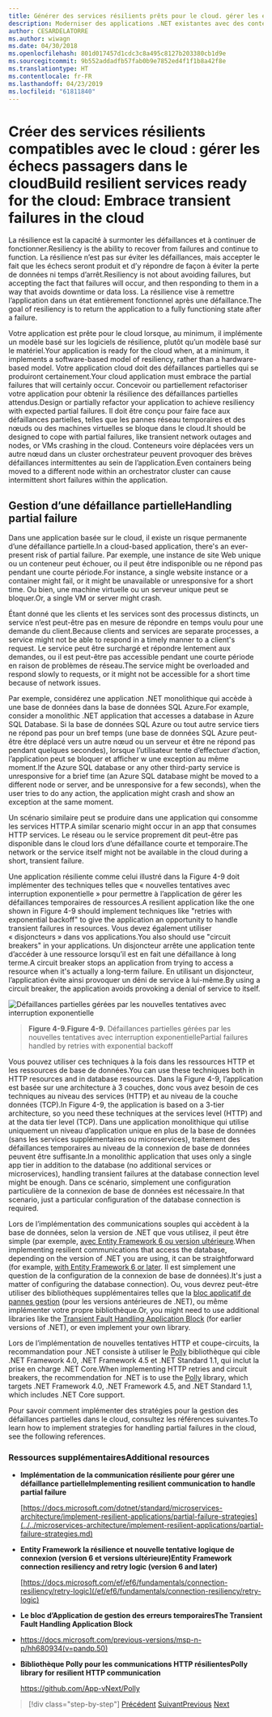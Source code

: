 ```yaml
---
title: Générer des services résilients prêts pour le cloud. gérer les échecs passagers dans le cloud
description: Moderniser des applications .NET existantes avec des conteneurs de Cloud Azure et Windows | Générer des services résilients prêts pour le cloud. gérer les échecs passagers dans le cloud
author: CESARDELATORRE
ms.author: wiwagn
ms.date: 04/30/2018
ms.openlocfilehash: 801d017457d1cdc3c8a495c8127b203380cb1d9e
ms.sourcegitcommit: 9b552addadfb57fab0b9e7852ed4f1f1b8a42f8e
ms.translationtype: HT
ms.contentlocale: fr-FR
ms.lasthandoff: 04/23/2019
ms.locfileid: "61811840"
---
```

# <a name="build-resilient-services-ready-for-the-cloud-embrace-transient-failures-in-the-cloud"></a><span data-ttu-id="a1b5c-105">Créer des services résilients compatibles avec le cloud : gérer les échecs passagers dans le cloud</span><span class="sxs-lookup"><span data-stu-id="a1b5c-105">Build resilient services ready for the cloud: Embrace transient failures in the cloud</span></span>

<span data-ttu-id="a1b5c-106">La résilience est la capacité à surmonter les défaillances et à continuer de fonctionner.</span><span class="sxs-lookup"><span data-stu-id="a1b5c-106">Resiliency is the ability to recover from failures and continue to function.</span></span> <span data-ttu-id="a1b5c-107">La résilience n’est pas sur éviter les défaillances, mais accepter le fait que les échecs seront produit et d’y répondre de façon à éviter la perte de données ni temps d’arrêt.</span><span class="sxs-lookup"><span data-stu-id="a1b5c-107">Resiliency is not about avoiding failures, but accepting the fact that failures will occur, and then responding to them in a way that avoids downtime or data loss.</span></span> <span data-ttu-id="a1b5c-108">La résilience vise à remettre l’application dans un état entièrement fonctionnel après une défaillance.</span><span class="sxs-lookup"><span data-stu-id="a1b5c-108">The goal of resiliency is to return the application to a fully functioning state after a failure.</span></span>

<span data-ttu-id="a1b5c-109">Votre application est prête pour le cloud lorsque, au minimum, il implémente un modèle basé sur les logiciels de résilience, plutôt qu’un modèle basé sur le matériel.</span><span class="sxs-lookup"><span data-stu-id="a1b5c-109">Your application is ready for the cloud when, at a minimum, it implements a software-based model of resiliency, rather than a hardware-based model.</span></span> <span data-ttu-id="a1b5c-110">Votre application cloud doit des défaillances partielles qui se produiront certainement.</span><span class="sxs-lookup"><span data-stu-id="a1b5c-110">Your cloud application must embrace the partial failures that will certainly occur.</span></span> <span data-ttu-id="a1b5c-111">Concevoir ou partiellement refactoriser votre application pour obtenir la résilience des défaillances partielles attendus.</span><span class="sxs-lookup"><span data-stu-id="a1b5c-111">Design or partially refactor your application to achieve resiliency with expected partial failures.</span></span> <span data-ttu-id="a1b5c-112">Il doit être conçu pour faire face aux défaillances partielles, telles que les pannes réseau temporaires et des nœuds ou des machines virtuelles se bloque dans le cloud.</span><span class="sxs-lookup"><span data-stu-id="a1b5c-112">It should be designed to cope with partial failures, like transient network outages and nodes, or VMs crashing in the cloud.</span></span> <span data-ttu-id="a1b5c-113">Conteneurs voire déplacées vers un autre nœud dans un cluster orchestrateur peuvent provoquer des brèves défaillances intermittentes au sein de l’application.</span><span class="sxs-lookup"><span data-stu-id="a1b5c-113">Even containers being moved to a different node within an orchestrator cluster can cause intermittent short failures within the application.</span></span>

## <a name="handling-partial-failure"></a><span data-ttu-id="a1b5c-114">Gestion d’une défaillance partielle</span><span class="sxs-lookup"><span data-stu-id="a1b5c-114">Handling partial failure</span></span>

<span data-ttu-id="a1b5c-115">Dans une application basée sur le cloud, il existe un risque permanente d’une défaillance partielle.</span><span class="sxs-lookup"><span data-stu-id="a1b5c-115">In a cloud-based application, there's an ever-present risk of partial failure.</span></span> <span data-ttu-id="a1b5c-116">Par exemple, une instance de site Web unique ou un conteneur peut échouer, ou il peut être indisponible ou ne répond pas pendant une courte période.</span><span class="sxs-lookup"><span data-stu-id="a1b5c-116">For instance, a single website instance or a container might fail, or it might be unavailable or unresponsive for a short time.</span></span> <span data-ttu-id="a1b5c-117">Ou bien, une machine virtuelle ou un serveur unique peut se bloquer.</span><span class="sxs-lookup"><span data-stu-id="a1b5c-117">Or, a single VM or server might crash.</span></span>

<span data-ttu-id="a1b5c-118">Étant donné que les clients et les services sont des processus distincts, un service n’est peut-être pas en mesure de répondre en temps voulu pour une demande du client.</span><span class="sxs-lookup"><span data-stu-id="a1b5c-118">Because clients and services are separate processes, a service might not be able to respond in a timely manner to a client's request.</span></span> <span data-ttu-id="a1b5c-119">Le service peut être surchargé et répondre lentement aux demandes, ou il est peut-être pas accessible pendant une courte période en raison de problèmes de réseau.</span><span class="sxs-lookup"><span data-stu-id="a1b5c-119">The service might be overloaded and respond slowly to requests, or it might not be accessible for a short time because of network issues.</span></span>

<span data-ttu-id="a1b5c-120">Par exemple, considérez une application .NET monolithique qui accède à une base de données dans la base de données SQL Azure.</span><span class="sxs-lookup"><span data-stu-id="a1b5c-120">For example, consider a monolithic .NET application that accesses a database in Azure SQL Database.</span></span> <span data-ttu-id="a1b5c-121">Si la base de données SQL Azure ou tout autre service tiers ne répond pas pour un bref temps (une base de données SQL Azure peut-être être déplacé vers un autre nœud ou un serveur et être ne répond pas pendant quelques secondes), lorsque l’utilisateur tente d’effectuer d’action, l’application peut se bloquer et afficher w une exception au même moment.</span><span class="sxs-lookup"><span data-stu-id="a1b5c-121">If the Azure SQL database or any other third-party service is unresponsive for a brief time (an Azure SQL database might be moved to a different node or server, and be unresponsive for a few seconds), when the user tries to do any action, the application might crash and show an exception at the same moment.</span></span>

<span data-ttu-id="a1b5c-122">Un scénario similaire peut se produire dans une application qui consomme les services HTTP.</span><span class="sxs-lookup"><span data-stu-id="a1b5c-122">A similar scenario might occur in an app that consumes HTTP services.</span></span> <span data-ttu-id="a1b5c-123">Le réseau ou le service proprement dit peut-être pas disponible dans le cloud lors d’une défaillance courte et temporaire.</span><span class="sxs-lookup"><span data-stu-id="a1b5c-123">The network or the service itself might not be available in the cloud during a short, transient failure.</span></span>

<span data-ttu-id="a1b5c-124">Une application résiliente comme celui illustré dans la Figure 4-9 doit implémenter des techniques telles que « nouvelles tentatives avec interruption exponentielle » pour permettre à l’application de gérer les défaillances temporaires de ressources.</span><span class="sxs-lookup"><span data-stu-id="a1b5c-124">A resilient application like the one shown in Figure 4-9 should implement techniques like "retries with exponential backoff" to give the application an opportunity to handle transient failures in resources.</span></span> <span data-ttu-id="a1b5c-125">Vous devez également utiliser « disjoncteurs » dans vos applications.</span><span class="sxs-lookup"><span data-stu-id="a1b5c-125">You also should use "circuit breakers" in your applications.</span></span> <span data-ttu-id="a1b5c-126">Un disjoncteur arrête une application tente d’accéder à une ressource lorsqu’il est en fait une défaillance à long terme.</span><span class="sxs-lookup"><span data-stu-id="a1b5c-126">A circuit breaker stops an application from trying to access a resource when it's actually a long-term failure.</span></span> <span data-ttu-id="a1b5c-127">En utilisant un disjoncteur, l’application évite ainsi provoquer un déni de service à lui-même.</span><span class="sxs-lookup"><span data-stu-id="a1b5c-127">By using a circuit breaker, the application avoids provoking a denial of service to itself.</span></span>

![Défaillances partielles gérées par les nouvelles tentatives avec interruption exponentielle](./media/image9.png)

> <span data-ttu-id="a1b5c-129">**Figure 4-9.**</span><span class="sxs-lookup"><span data-stu-id="a1b5c-129">**Figure 4-9.**</span></span> <span data-ttu-id="a1b5c-130">Défaillances partielles gérées par les nouvelles tentatives avec interruption exponentielle</span><span class="sxs-lookup"><span data-stu-id="a1b5c-130">Partial failures handled by retries with exponential backoff</span></span>

<span data-ttu-id="a1b5c-131">Vous pouvez utiliser ces techniques à la fois dans les ressources HTTP et les ressources de base de données.</span><span class="sxs-lookup"><span data-stu-id="a1b5c-131">You can use these techniques both in HTTP resources and in database resources.</span></span> <span data-ttu-id="a1b5c-132">Dans la Figure 4-9, l’application est basée sur une architecture à 3 couches, donc vous avez besoin de ces techniques au niveau des services (HTTP) et au niveau de la couche données (TCP).</span><span class="sxs-lookup"><span data-stu-id="a1b5c-132">In Figure 4-9, the application is based on a 3-tier architecture, so you need these techniques at the services level (HTTP) and at the data tier level (TCP).</span></span> <span data-ttu-id="a1b5c-133">Dans une application monolithique qui utilise uniquement un niveau d’application unique en plus de la base de données (sans les services supplémentaires ou microservices), traitement des défaillances temporaires au niveau de la connexion de base de données peuvent être suffisante.</span><span class="sxs-lookup"><span data-stu-id="a1b5c-133">In a monolithic application that uses only a single app tier in addition to the database (no additional services or microservices), handling transient failures at the database connection level might be enough.</span></span> <span data-ttu-id="a1b5c-134">Dans ce scénario, simplement une configuration particulière de la connexion de base de données est nécessaire.</span><span class="sxs-lookup"><span data-stu-id="a1b5c-134">In that scenario, just a particular configuration of the database connection is required.</span></span>

<span data-ttu-id="a1b5c-135">Lors de l’implémentation des communications souples qui accèdent à la base de données, selon la version de .NET que vous utilisez, il peut être simple (par exemple, [avec Entity Framework 6 ou version ultérieure](/ef/ef6/fundamentals/connection-resiliency/retry-logic).</span><span class="sxs-lookup"><span data-stu-id="a1b5c-135">When implementing resilient communications that access the database, depending on the version of .NET you are using, it can be straightforward (for example, [with Entity Framework 6 or later](/ef/ef6/fundamentals/connection-resiliency/retry-logic).</span></span> <span data-ttu-id="a1b5c-136">Il est simplement une question de la configuration de la connexion de base de données).</span><span class="sxs-lookup"><span data-stu-id="a1b5c-136">It's just a matter of configuring the database connection).</span></span> <span data-ttu-id="a1b5c-137">Ou, vous devrez peut-être utiliser des bibliothèques supplémentaires telles que la [bloc applicatif de pannes gestion](https://docs.microsoft.com/previous-versions/msp-n-p/hh680934(v=pandp.50)) (pour les versions antérieures de .NET), ou même implémenter votre propre bibliothèque.</span><span class="sxs-lookup"><span data-stu-id="a1b5c-137">Or, you might need to use additional libraries like the [Transient Fault Handling Application Block](https://docs.microsoft.com/previous-versions/msp-n-p/hh680934(v=pandp.50)) (for earlier versions of .NET), or even implement your own library.</span></span>

<span data-ttu-id="a1b5c-138">Lors de l’implémentation de nouvelles tentatives HTTP et coupe-circuits, la recommandation pour .NET consiste à utiliser le [Polly](https://github.com/App-vNext/Polly) bibliothèque qui cible .NET Framework 4.0, .NET Framework 4.5 et .NET Standard 1.1, qui inclut la prise en charge .NET Core.</span><span class="sxs-lookup"><span data-stu-id="a1b5c-138">When implementing HTTP retries and circuit breakers, the recommendation for .NET is to use the [Polly](https://github.com/App-vNext/Polly) library, which targets .NET Framework 4.0, .NET Framework 4.5, and .NET Standard 1.1, which includes .NET Core support.</span></span>

<span data-ttu-id="a1b5c-139">Pour savoir comment implémenter des stratégies pour la gestion des défaillances partielles dans le cloud, consultez les références suivantes.</span><span class="sxs-lookup"><span data-stu-id="a1b5c-139">To learn how to implement strategies for handling partial failures in the cloud, see the following references.</span></span>

### <a name="additional-resources"></a><span data-ttu-id="a1b5c-140">Ressources supplémentaires</span><span class="sxs-lookup"><span data-stu-id="a1b5c-140">Additional resources</span></span>

- <span data-ttu-id="a1b5c-141">**Implémentation de la communication résiliente pour gérer une défaillance partielle**</span><span class="sxs-lookup"><span data-stu-id="a1b5c-141">**Implementing resilient communication to handle partial failure**</span></span>

    [https://docs.microsoft.com/dotnet/standard/microservices-architecture/implement-resilient-applications/partial-failure-strategies](../../microservices-architecture/implement-resilient-applications/partial-failure-strategies.md)

- <span data-ttu-id="a1b5c-142">**Entity Framework la résilience et nouvelle tentative logique de connexion (version 6 et versions ultérieure)**</span><span class="sxs-lookup"><span data-stu-id="a1b5c-142">**Entity Framework connection resiliency and retry logic (version 6 and later)**</span></span>

    [https://docs.microsoft.com/ef/ef6/fundamentals/connection-resiliency/retry-logic](/ef/ef6/fundamentals/connection-resiliency/retry-logic)

- <span data-ttu-id="a1b5c-143">**Le bloc d’Application de gestion des erreurs temporaires**</span><span class="sxs-lookup"><span data-stu-id="a1b5c-143">**The Transient Fault Handling Application Block**</span></span>

- <https://docs.microsoft.com/previous-versions/msp-n-p/hh680934(v=pandp.50)>

- <span data-ttu-id="a1b5c-144">**Bibliothèque Polly pour les communications HTTP résilientes**</span><span class="sxs-lookup"><span data-stu-id="a1b5c-144">**Polly library for resilient HTTP communication**</span></span>

    https://github.com/App-vNext/Polly

>[!div class="step-by-step"]
><span data-ttu-id="a1b5c-145">[Précédent](when-to-deploy-windows-containers-to-azure-container-service-kubernetes.md)
>[Suivant](modernize-your-apps-with-monitoring-and-telemetry.md)</span><span class="sxs-lookup"><span data-stu-id="a1b5c-145">[Previous](when-to-deploy-windows-containers-to-azure-container-service-kubernetes.md)
[Next](modernize-your-apps-with-monitoring-and-telemetry.md)</span></span>
